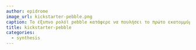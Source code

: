 ```yaml
---
author: epidrome
image_url: kickstarter-pebble.png
caption: Το έξυπνο ρολόϊ pebble κατάφερε να πουλήσει το πρώτο εκατομμύριο κομμάτια το ίδιο γρήγορα με το πρώτο Apple iPod, με την διαφορά ότι το pebble σχεδιάστηκε από μια μικρή ομάδα και χρηματοδοτήθηκε από χιλιάδες δυνητικούς χρήστες, και όχι από επενδυτές που έχουν ως κίνητρο μόνο το κέρδος.
title: kickstarter-pebble
categories:
  - synthesis
---
```

